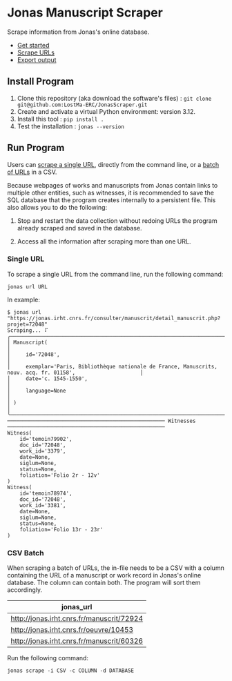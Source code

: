 # Jonas Manuscript Scraper

Scrape information from Jonas's online database.

- [Get started](#install-program)
- [Scrape URLs](#run-program)
- [Export output](#export-output)

## Install Program

1. Clone this repository (aka download the software's files) : `git clone git@github.com:LostMa-ERC/JonasScraper.git`
2. Create and activate a virtual Python environment: version 3.12.
3. Install this tool : `pip install .`
4. Test the installation : `jonas --version`

## Run Program

Users can [scrape a single URL](#single-url), directly from the command line, or a [batch of URLs](#csv-batch) in a CSV.

Because webpages of works and manuscripts from Jonas contain links to multiple other entities, such as witnesses, it is recommended to save the SQL database that the program creates internally to a persistent file. This also allows you to do the following:

1. Stop and restart the data collection without redoing URLs the program already scraped and saved in the database.

2. Access all the information after scraping more than one URL.

### Single URL

To scrape a single URL from the command line, run the following command:

```shell
jonas url URL
```

In example:

```console
$ jonas url "https://jonas.irht.cnrs.fr/consulter/manuscrit/detail_manuscrit.php?projet=72048"
Scraping... ⠏
╭───────────────────────────────────────────────────────────────────────────────────────────────────────────────╮
│ Manuscript(                                                                                                   │
│     id='72048',                                                                                               │
│     exemplar='Paris, Bibliothèque nationale de France, Manuscrits, nouv. acq. fr. 01158',                     │
│     date='c. 1545-1550',                                                                                      │
│     language=None                                                                                             │
│ )                                                                                                             │
╰───────────────────────────────────────────────────────────────────────────────────────────────────────────────╯
─────────────────────────────────────────────────── Witnesses ───────────────────────────────────────────────────
Witness(
    id='temoin79902',
    doc_id='72048',
    work_id='3379',
    date=None,
    siglum=None,
    status=None,
    foliation='Folio 2r - 12v'
)
Witness(
    id='temoin78974',
    doc_id='72048',
    work_id='3381',
    date=None,
    siglum=None,
    status=None,
    foliation='Folio 13r - 23r'
)
```

### CSV Batch

When scraping a batch of URLs, the in-file needs to be a CSV with a column containing the URL of a manuscript or work record in Jonas's online database. The column can contain both. The program will sort them accordingly.

|jonas_url|
|--|
|http://jonas.irht.cnrs.fr/manuscrit/72924|
|http://jonas.irht.cnrs.fr/oeuvre/10453|
|http://jonas.irht.cnrs.fr/manuscrit/60326|

Run the following command:

```console
jonas scrape -i CSV -c COLUMN -d DATABASE
```
